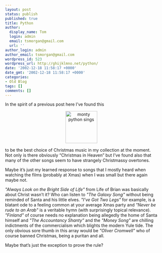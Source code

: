 ```yaml
---
layout: post
status: publish
published: true
title: Python
author:
  display_name: Tom
  login: admin
  email: tsmorgan@gmail.com
  url: ''
author_login: admin
author_email: tsmorgan@gmail.com
wordpress_id: 523
wordpress_url: http://ghijklmno.net/python/
date: '2002-12-18 11:58:17 +0000'
date_gmt: '2002-12-18 11:58:17 +0000'
categories:
- Old Blog
tags: []
comments: []
---
```

<p>In the spirit of a previous post here I&#8217;ve found this</p>

<p style="text-align:center"><a href="http://www.math-inf.uni-greifswald.de/~fricke/cds/pa.mp.html"><img src="/images/monty_sings.gif" width="105" height="106" alt="monty python sings" /></a></p>

<p>to be the best choice of Christmas music in my collection at the moment. Not only is there obviously &#8220;Christmas in Heaven&#8221; but I&#8217;ve found also that many of the other songs seem to have strangely Christmassy overtones.</p>

<p>Maybe it&#8217;s just my learned response to songs that I mostly heard when watching the films (probably at Xmas) when I was small but there again maybe not.</p>

<p><i>"Always Look on the Bright Side of Life"</i> from Life of Brian was basically about Christ wasn&#8217;t it? Who can listen to <i>"The Galaxy Song"</i> without being reminded of Santa and his little elves. <i>"I&#8217;ve Got Two Legs"</i> for example, is a blatant ode to a feeling common at your average Xmas party and <i>"Never be rude to an Arab"</i> is a veritable hymn (with surprisingly topical relevance). <i>"Finland"</i> of course needs no explanation being allegedly the home of Santa himself and <i>"The Accountancy Shanty"</i> and the <i>"Money Song"</i> are chilling indictments of the commercialism which blights the modern Yule tide. The only obvious sore thumb in this array would be <i>"Oliver Cromwell"</i> who of course banned Christmas, being a puritan and all.</p>

<p>Maybe that&#8217;s just the exception to prove the rule?</p>

